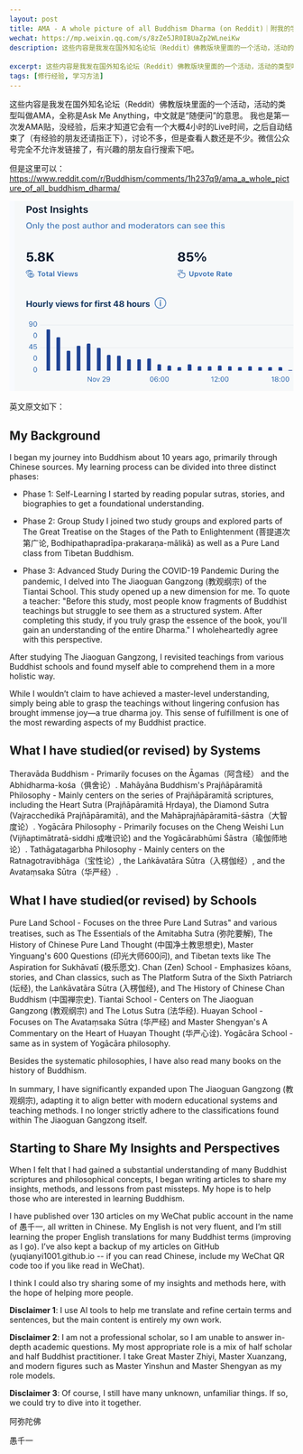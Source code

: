 ```yaml
---
layout: post
title: AMA - A whole picture of all Buddhism Dharma (on Reddit)｜附我的学佛经历
wechat: https://mp.weixin.qq.com/s/8zZe5JR0IBUaZp2WLneiKw
description: 这些内容是我发在国外知名论坛（Reddit）佛教版块里面的一个活动，活动的类型叫做AMA，全称是Ask Me Anything，中文就是“随便问”的意思。

excerpt: 这些内容是我发在国外知名论坛（Reddit）佛教版块里面的一个活动，活动的类型叫做AMA，全称是Ask Me Anything，中文就是“随便问”的意思。
tags: [修行经验, 学习方法]
---
```


这些内容是我发在国外知名论坛（Reddit）佛教版块里面的一个活动，活动的类型叫做AMA，全称是Ask Me Anything，中文就是“随便问”的意思。
我也是第一次发AMA贴，没经验，后来才知道它会有一个大概4小时的Live时间，之后自动结束了（有经验的朋友还请指正下），讨论不多，但是查看人数还是不少。微信公众号完全不允许发链接了，有兴趣的朋友自行搜索下吧。

但是这里可以：
https://www.reddit.com/r/Buddhism/comments/1h237q9/ama_a_whole_picture_of_all_buddhism_dharma/


![](../images/2024-11-29-11-06-28.png)

英文原文如下：

## My Background

I began my journey into Buddhism about 10 years ago, primarily through Chinese sources. My learning process can be divided into three distinct phases:

* Phase 1: Self-Learning I started by reading popular sutras, stories, and biographies to get a foundational understanding.

* Phase 2: Group Study I joined two study groups and explored parts of The Great Treatise on the Stages of the Path to Enlightenment (菩提道次第广论, Bodhipathapradīpa-prakaraṇa-mālikā) as well as a Pure Land class from Tibetan Buddhism.

* Phase 3: Advanced Study During the COVID-19 Pandemic During the pandemic, I delved into The Jiaoguan Gangzong (教观纲宗) of the Tiantai School. This study opened up a new dimension for me. To quote a teacher: "Before this study, most people know fragments of Buddhist teachings but struggle to see them as a structured system. After completing this study, if you truly grasp the essence of the book, you'll gain an understanding of the entire Dharma." I wholeheartedly agree with this perspective. 

After studying The Jiaoguan Gangzong, I revisited teachings from various Buddhist schools and found myself able to comprehend them in a more holistic way.

While I wouldn’t claim to have achieved a master-level understanding, simply being able to grasp the teachings without lingering confusion has brought immense joy—a true dharma joy. This sense of fulfillment is one of the most rewarding aspects of my Buddhist practice.

## What I have studied(or revised) by Systems

Theravāda Buddhism - Primarily focuses on the Āgamas（阿含经） and the Abhidharma-kośa（俱舍论）.
Mahāyāna Buddhism's
Prajñāpāramitā Philosophy - Mainly centers on the series of Prajñāpāramitā scriptures, including the Heart Sutra (Prajñāpāramitā Hṛdaya), the Diamond Sutra (Vajracchedikā Prajñāpāramitā), and the Mahāprajñāpāramitā-śāstra（大智度论）.
Yogācāra Philosophy - Primarily focuses on the Cheng Weishi Lun (Vijñaptimātratā-siddhi 成唯识论) and the Yogācārabhūmi Śāstra（瑜伽师地论）.
Tathāgatagarbha Philosophy - Mainly centers on the Ratnagotravibhāga（宝性论）, the Laṅkāvatāra Sūtra（入楞伽经）, and the Avataṃsaka Sūtra（华严经）.


## What I have studied(or revised) by Schools

Pure Land School - Focuses on the three Pure Land Sutras" and various treatises, such as The Essentials of the Amitabha Sutra (弥陀要解), The History of Chinese Pure Land Thought (中国净土教思想史), Master Yinguang's 600 Questions (印光大师600问), and Tibetan texts like The Aspiration for Sukhāvatī (极乐愿文).
Chan (Zen) School - Emphasizes kōans, stories, and Chan classics, such as The Platform Sutra of the Sixth Patriarch (坛经), the Laṅkāvatāra Sūtra (入楞伽经), and The History of Chinese Chan Buddhism (中国禅宗史).
Tiantai School - Centers on The Jiaoguan Gangzong (教观纲宗) and The Lotus Sutra (法华经).
Huayan School - Focuses on The Avataṃsaka Sūtra (华严经) and Master Shengyan's A Commentary on the Heart of Huayan Thought (华严心诠).
Yogācāra School - same as in system of Yogācāra philosophy.


Besides the systematic philosophies, I have also read many books on the history of Buddhism.

In summary, I have significantly expanded upon The Jiaoguan Gangzong (教观纲宗), adapting it to align better with modern educational systems and teaching methods. I no longer strictly adhere to the classifications found within The Jiaoguan Gangzong itself.

## Starting to Share My Insights and Perspectives

When I felt that I had gained a substantial understanding of many Buddhist scriptures and philosophical concepts, I began writing articles to share my insights, methods, and lessons from past missteps. My hope is to help those who are interested in learning Buddhism.

I have published over 130 articles on my WeChat public account in the name of 愚千一, all written in Chinese. My English is not very fluent, and I’m still learning the proper English translations for many Buddhist terms (improving as I go). I’ve also kept a backup of my articles on GitHub (yuqianyi1001.github.io -- if you can read Chinese, include my WeChat QR code too if you like read in WeChat).

I think I could also try sharing some of my insights and methods here, with the hope of helping more people.

**Disclaimer 1**: I use AI tools to help me translate and refine certain terms and sentences, but the main content is entirely my own work.

**Disclaimer 2**: I am not a professional scholar, so I am unable to answer in-depth academic questions. My most appropriate role is a mix of half scholar and half Buddhist practitioner. I take Great Master Zhiyi, Master Xuanzang, and modern figures such as Master Yinshun and Master Shengyan as my role models.

**Disclaimer 3**: Of course, I still have many unknown, unfamiliar things. If so, we could try to dive into it together.


阿弥陀佛

愚千一

